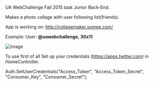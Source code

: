 UA WebChallenge Fall 2015 task Junior Back-End.

Makes a photo collage with user following list(friends).

App is working on:
http://collagemaker.somee.com/

Example: 
User: <b>@uawebchallenge, 30x11</b>

![image](http://s13.postimg.org/xxedwsguv/result.jpg)


To use first of all Set up your credentials (https://apps.twitter.com) in HomeController.

Auth.SetUserCredentials("Access_Token", "Access_Token_Secret", "Consumer_Key", "Consumer_Secret");
